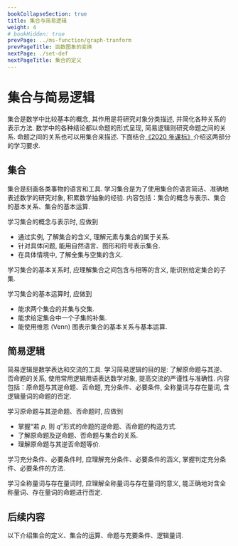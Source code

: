 ```yaml
---
bookCollapseSection: true
title: 集合与简易逻辑
weight: 4
# bookHidden: true
prevPage: ../ms-function/graph-tranform
prevPageTitle: 函数图象的变换
nextPage: ./set-def
nextPageTitle: 集合的定义
---
```


# 集合与简易逻辑

集合是数学中比较基本的概念, 其作用是将研究对象分类描述, 并简化各种关系的表示方法. 数学中的各种结论都以命题的形式呈现, 简易逻辑则研究命题之间的关系. 命题之间的关系也可以用集合来描述. 下面结合[《2020 年课标》](/#2020年课标)介绍这两部分的学习要求.

## 集合

集合是刻画各类事物的语言和工具. 学习集合是为了使用集合的语言简洁、准确地表述数学的研究对象, 积累数学抽象的经验. 内容包括：集合的概念与表示、集合的基本关系、集合的基本运算. 

学习集合的概念与表示时, 应做到
- 通过实例, 了解集合的含义, 理解元素与集合的属于关系. 
- 针对具体问题, 能用自然语言、图形和符号表示集合. 
- 在具体情境中, 了解全集与空集的含义. 

学习集合的基本关系时, 应理解集合之间包含与相等的含义, 能识别给定集合的子集. 

学习集合的基本运算时, 应做到
- 能求两个集合的并集与交集. 
- 能求给定集合中一个子集的补集. 
- 能使用维恩 (Venn) 图表示集合的基本关系与基本运算. 

## 简易逻辑

简易逻辑是数学表达和交流的工具. 学习简易逻辑的目的是: 了解原命题与其逆、否命题的关系, 使用常用逻辑用语表达数学对象, 提高交流的严谨性与准确性. 内容包括：原命题与其逆命题、否命题, 充分条件、必要条件, 全称量词与存在量词, 含逻辑量词的命题的否定. 

学习原命题与其逆命题、否命题时, 应做到
- 掌握“若 $p$, 则 $q$”形式的命题的逆命题、否命题的构造方式.
- 了解原命题及逆命题、否命题与集合的关系.
- 理解原命题与其逆否命题等价.

学习充分条件、必要条件时, 应理解充分条件、必要条件的涵义, 掌握判定充分条件、必要条件的方法.

学习全称量词与存在量词时, 应理解全称量词与存在量词的意义, 能正确地对含全称量词、存在量词的命题进行否定.

## 后续内容

以下介绍集合的定义、集合的运算、命题与充要条件、逻辑量词.
